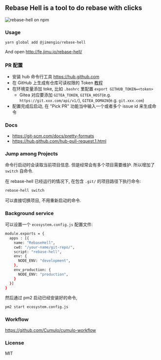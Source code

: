 

Rebase Hell is a tool to do rebase with clicks
------

![rebase-hell on npm](https://img.shields.io/npm/v/@jimengio/rebase-hell.svg)

### Usage

```bash
yarn global add @jimengio/rebase-hell
```

And open http://fe.jimu.io/rebase-hell/

### PR 配置

* 安装 hub 命令行工具 https://hub.github.com
* 在 GitHub 上生成有仓库可读权限的 Token [教程](https://help.github.com/en/articles/creating-a-personal-access-token-for-the-command-line)
* 在环境变量添加 toke, 比如 `.bashrc` 里配置 `export GITHUB_TOKEN=<token>`
  * Gitea 对应要添加 `GITEA_TOKEN`, `GITEA_HOST`(e.g. `https://git.xxx.com/api/v1/`), `GITEA_DOMAIN`(e.g. `git.xxx.com`)
* 配置完成后启动, 在 "Pick PR" 功能当中输入一个或者多个 issue id 来生成命令

### Docs

* https://git-scm.com/docs/pretty-formats
* https://hub.github.com/hub-pull-request.1.html

### Jump among Projects

命令行启动时会读取当前项目信息. 但是经常会有多个项目需要维护. 所以增加了 `switch` 自命令.

在 rebase-hell 已经运行的情况下, 在包含 `.git/` 的项目路径下执行命令:

```bash
rebase-hell switch
```

可以直接切换项目, 不用重新启动的命令.

### Background service

可以设置一个 `ecosystem.config.js` 配置文件:

```bash
module.exports = {
  apps : [{
    name: "RebaseHell",
    cwd: "/your-name/git-repo/",
    script: "rebase-hell",
    env: {
      NODE_ENV: "development",
    },
    env_production: {
      NODE_ENV: "production",
    }
  }]
}
```

然后通过 pm2 启动已经安装好的命令,

```bash
pm2 start ecosystem.config.js
```

### Workflow

https://github.com/Cumulo/cumulo-workflow

### License

MIT
